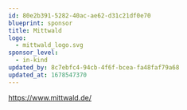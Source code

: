 ```yaml
---
id: 80e2b391-5282-40ac-ae62-d31c21df0e70
blueprint: sponsor
title: Mittwald
logo:
  - mittwald_logo.svg
sponsor_level:
  - in-kind
updated_by: 8c7ebfc4-94cb-4f6f-bcea-fa48faf79a68
updated_at: 1678547370
---
```

https://www.mittwald.de/